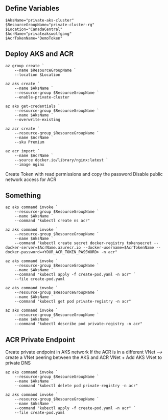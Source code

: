 ## Define Variables
```
$AksName="private-aks-cluster"
$ResourceGroupName="private-cluster-rg"
$Location="CanadaCentral"
$AcrName="privateakswolfgang"
$AcrTokenName="DemoToken"
```

## Deploy AKS and ACR
```
az group create `
    --name $ResourceGroupName `
    --location $Location

az aks create `
    --name $AksName `
    --resource-group $ResourceGroupName `
    --enable-private-cluster

az aks get-credentials `
    --resource-group $ResourceGroupName `
    --name $AksName `
    --overwrite-existing

az acr create `
    --resource-group $ResourceGroupName `
    --name $AcrName `
    --sku Premium

az acr import `
    --name $AcrName `
    --source docker.io/library/nginx:latest `
    --image nginx
```

Create Token with read permissions and copy the password
Disable public network access for ACR

## Something
```
az aks command invoke `
    --resource-group $ResourceGroupName `
    --name $AksName `
    --command "kubectl create ns acr"

az aks command invoke `
    --resource-group $ResourceGroupName `
    --name $AksName `
    --command "kubectl create secret docker-registry tokensecret --docker-server=$AcrName.azurecr.io --docker-username=$AcrTokenName --docker-password=<YOUR_ACR_TOKEN_PASSWORD> -n acr"

az aks command invoke `
    --resource-group $ResourceGroupName `
    --name $AksName `
    --command "kubectl apply -f create-pod.yaml -n acr" `
    --file create-pod.yaml

az aks command invoke `
    --resource-group $ResourceGroupName `
    --name $AksName `
    --command "kubectl get pod private-registry -n acr"

az aks command invoke `
    --resource-group $ResourceGroupName `
    --name $AksName `
    --command "kubectl describe pod private-registry -n acr"
```

## ACR Private Endpoint

Create private endpoint in AKS network
If the ACR is in a different VNet --> create a VNet peering between the AKS and ACR VNet + Add AKS VNet to private DNS

```
az aks command invoke `
    --resource-group $ResourceGroupName `
    --name $AksName `
    --command "kubectl delete pod private-registry -n acr"

az aks command invoke `
    --resource-group $ResourceGroupName `
    --name $AksName `
    --command "kubectl apply -f create-pod.yaml -n acr" `
    --file create-pod.yaml
```
